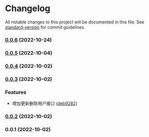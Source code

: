 # Changelog

All notable changes to this project will be documented in this file. See [standard-version](https://github.com/conventional-changelog/standard-version) for commit guidelines.

### [0.0.6](https://github.com/clovery/baidu-chengfeng-api/compare/v0.0.5...v0.0.6) (2022-10-24)

### [0.0.5](https://github.com/clovery/baidu-chengfeng-api/compare/v0.0.4...v0.0.5) (2022-10-04)

### [0.0.4](https://github.com/clovery/dumu/compare/v0.0.3...v0.0.4) (2022-10-02)

### [0.0.3](https://github.com/clovery/dumu/compare/v0.0.2...v0.0.3) (2022-10-02)


### Features

* 增加更新删除用户接口 ([deb9282](https://github.com/clovery/dumu/commit/deb92828f095425e705e951fef2aa2e773ce1bd2))

### [0.0.2](https://github.com/clovery/dumu/compare/v0.0.1...v0.0.2) (2022-10-02)

### 0.0.1 (2022-10-02)
